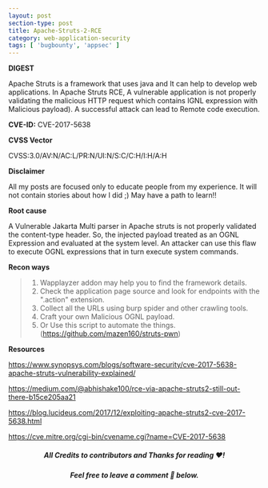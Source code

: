```yaml
---
layout: post
section-type: post
title: Apache-Struts-2-RCE
category: web-application-security
tags: [ 'bugbounty', 'appsec' ]
---
```


**DIGEST**

Apache Struts is a framework that uses java and It can help to develop web applications.
In Apache Struts RCE, A vulnerable application is not properly validating the malicious HTTP request which contains IGNL expression with Malicious payload). A successful attack can lead to Remote code execution.

**CVE-ID:** CVE-2017-5638

**CVSS Vector**

CVSS:3.0/AV:N/AC:L/PR:N/UI:N/S:C/C:H/I:H/A:H

**Disclaimer**

All my posts are focused only to educate people from my experience. It will not contain stories about how I did ;) May have a path to learn!!

**Root cause**

A Vulnerable Jakarta Multi parser in Apache struts is not properly validated the content-type header. So, the injected payload treated as an OGNL Expression and evaluated at the system level. An attacker can use this flaw to execute OGNL expressions that in turn execute system commands.

**Recon ways**

>1. Wapplayzer addon may help you to find the framework details.
>2. Check the application page source and look for endpoints with the ".action" extension.
>3. Collect all the URLs using burp spider and other crawling tools.
>4. Craft your own Malicious OGNL payload.
>5. Or Use this script to automate the things. (https://github.com/mazen160/struts-pwn)

**Resources**

https://www.synopsys.com/blogs/software-security/cve-2017-5638-apache-struts-vulnerability-explained/

https://medium.com/@abhishake100/rce-via-apache-struts2-still-out-there-b15ce205aa21

https://blog.lucideus.com/2017/12/exploiting-apache-struts2-cve-2017-5638.html

https://cve.mitre.org/cgi-bin/cvename.cgi?name=CVE-2017-5638

<h5><center>All Credits to contributors and Thanks for reading ❤️! </center></h5>
<h5><center>Feel free to leave a comment 💬 below.</center></h5>
